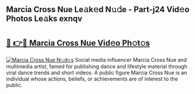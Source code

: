 ## Marcia Cross Nue Le𝚊k𝚎d N𝚞𝚍e - Part-j24 Vid𝚎o Photos Le𝚊ks exnqv

# <h2><a href="http://fb3a81f.evod.top/?m=Marcia+Cross+Nue">🔗 👉🔴 Marcia Cross Nue Vid𝚎o Ph𝚘t𝚘s</a></h2>

[![Marcia Cross Nue N𝚞d𝚎s](https://i.imgur.com/8V9OHl7.gif)](http://fb3a81f.evod.top/?m=Marcia+Cross+Nue)
Social media influencer Marcia Cross Nue and multimedia artist, famed for publishing dance and lifestyle material through viral dance trends and short videos. A public figure Marcia Cross Nue is an individual whose actions, beliefs, or achievements are of interest to the public. 
